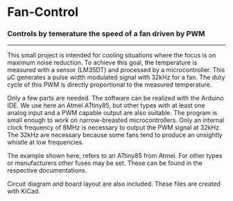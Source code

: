 # Fan-Control
### Controls by temerature the speed of a fan driven by PWM
***
This small project is intended for cooling situations where the focus is on maximum noise reduction. To achieve this goal, the temperature is measured with a sensor (LM35DT) and processed by a microcontroller. This µC generates a pulse width modulated signal with 32kHz for a fan. The duty cycle of this PWM is directly proportional to the measured temperature.

Only a few parts are needed. The software can be realized with the Arduino IDE. We use here an Atmel ATtiny85, but other types with at least one analog input and a PWM capable output are also suitable.
The program is small enough to work on narrow-breasted microcontrollers. Only an internal clock frequency of 8MHz is necessary to output the PWM signal at 32kHz.
The 32kHz are necessary because some fans tend to produce an unsightly whistle at low frequencies.

The example shown here, refers to an ATtiny85 from Atmel. For other types or manufacturers other fuses may be set. These can be found in the respective documentations.

Circuit diagram and board layout are also included. These files are created with KiCad.
